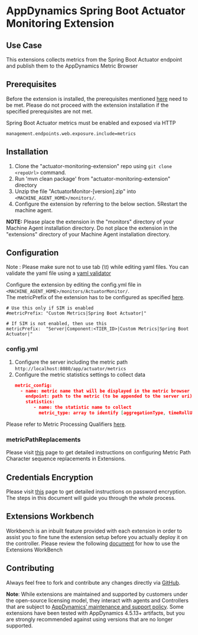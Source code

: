 # AppDynamics Spring Boot Actuator Monitoring Extension

## Use Case
This extensions collects metrics from the Spring Boot Actuator endpoint and publish them to the AppDynamics Metric Browser

## Prerequisites
Before the extension is installed, the prerequisites mentioned [here](https://community.appdynamics.com/t5/Knowledge-Base/Extensions-Prerequisites-Guide/ta-p/35213) need to be met. Please do not proceed with the extension installation if the specified prerequisites are not met.

Spring Boot Actuator metrics must be enabled and exposed via HTTP
```
management.endpoints.web.exposure.include=metrics
```

## Installation
1. Clone the "actuator-monitoring-extension" repo using `git clone <repoUrl>` command.
2. Run 'mvn clean package' from "actuator-monitoring-extension" directory
3. Unzip the file "ActuatorMonitor-[version].zip" into `<MACHINE_AGENT_HOME>/monitors/`.
4. Configure the extension by referring to the below section.
5Restart the machine agent.


**NOTE:** Please place the extension in the "monitors" directory of your Machine Agent installation directory. Do not place the extension in the "extensions" directory of your Machine Agent installation directory.

## Configuration
Note : Please make sure not to use tab (\t) while editing yaml files. You can validate the yaml file using a [yaml validator](https://jsonformatter.org/yaml-validator)

Configure the extension by editing the config.yml file in `<MACHINE_AGENT_HOME>/monitors/ActuatorMonitor/`.  
The metricPrefix of the extension has to be configured as specified [here](https://community.appdynamics.com/t5/Knowledge-Base/How-do-I-troubleshoot-missing-custom-metrics-or-extensions/ta-p/28695#Configuring%20an%20Extension).

```
# Use this only if SIM is enabled
#metricPrefix: "Custom Metrics|Spring Boot Actuator|"

# If SIM is not enabled, then use this
metricPrefix:  "Server|Component:<TIER_ID>|Custom Metrics|Spring Boot Actuator|"
```

### config.yml
1. Configure the server including the metric path `http://localhost:8080/app/actuator/metrics`
2. Configure the metric statistics settings to collect data
   ```json
   metric_config:
     - name: metric name that will be displayed in the metric browser
       endpoint: path to the metric (to be appended to the server uri)
       statistics:
          - name: the statistic name to collect
            metric_type: array to identify [aggregationType, timeRollUpType, clusterRollUpType]
   ```
Please refer to Metric Processing Qualifiers [here](https://docs.appdynamics.com/22.1/en/infrastructure-visibility/machine-agent/extensions-and-custom-metrics/build-a-monitoring-extension-using-scripts#BuildaMonitoringExtensionUsingScripts-DefineYourMetrics).

### metricPathReplacements
Please visit [this](https://community.appdynamics.com/t5/Knowledge-Base/Metric-Path-CharSequence-Replacements-in-Extensions/ta-p/35412) page to get detailed instructions on configuring Metric Path Character sequence replacements in Extensions.

## Credentials Encryption
Please visit [this](https://community.appdynamics.com/t5/Knowledge-Base/How-to-use-Password-Encryption-with-Extensions/ta-p/29397) page to get detailed instructions on password encryption. The steps in this document will guide you through the whole process.

## Extensions Workbench
Workbench is an inbuilt feature provided with each extension in order to assist you to fine tune the extension setup before you actually deploy it on the controller. Please review the following [document](https://community.appdynamics.com/t5/Knowledge-Base/How-to-use-the-Extensions-WorkBench/ta-p/30130) for how to use the Extensions WorkBench

## Contributing
Always feel free to fork and contribute any changes directly via [GitHub](https://github.com/rjmveloso/actuator-monitoring-extension).

**Note**: While extensions are maintained and supported by customers under the open-source licensing model, they interact with agents and Controllers that are subject to [AppDynamics’ maintenance and support policy](https://docs.appdynamics.com/latest/en/product-and-release-announcements/maintenance-support-for-software-versions). Some extensions have been tested with AppDynamics 4.5.13+ artifacts, but you are strongly recommended against using versions that are no longer supported.
